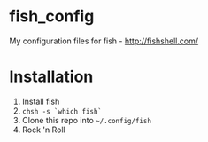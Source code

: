 fish_config
===========

My configuration files for fish - http://fishshell.com/

Installation
============

1. Install fish
2. ``chsh -s `which fish` ``
3. Clone this repo into `~/.config/fish`
4. Rock 'n Roll
